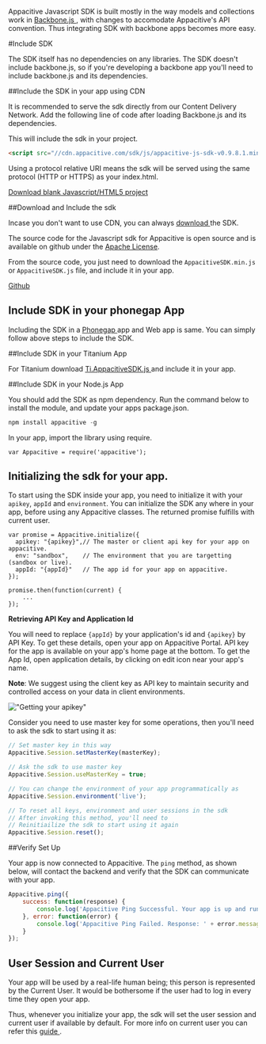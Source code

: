 ﻿Appacitive Javascript SDK is built mostly in the way models and collections work in <a href="http://backbonejs.org/" target="_blank">Backbone.js <i class="glyphicon glyphicon-share-alt"></i></a>, with changes to accomodate Appacitive's API  convention. Thus integrating SDK with backbone apps becomes more easy.

#Include SDK

The SDK itself has no dependencies on any libraries. The SDK doesn't include backbone.js, so if you're developing a backbone app you'll need to include backbone.js and its dependencies.

##Include the SDK in your app using CDN

It is recommended to serve the sdk directly from our Content Delivery Network. Add the following line of code after loading Backbone.js and its dependencies.

This will include the sdk in your project.

```html
<script src="//cdn.appacitive.com/sdk/js/appacitive-js-sdk-v0.9.8.1.min.js"></script>
```
Using a protocol relative URI means the sdk will be served using the same protocol (HTTP or HTTPS) as your index.html.

<a title="Download blank Javascript/HTML5 project" class="btn btn-success" href="http://cdn.appacitive.com/devcenter/javascript/js_appacitive_empty_project_v1.0.5.zip"><i class="glyphicon glyphicon-download-alt"></i>  Download blank Javascript/HTML5 project</a>

##Download and Include the sdk 

Incase you don't want to use CDN, you can always <a href="/javascript/downloads" target="_blank">download <i class="glyphicon glyphicon-share-alt"></i></a> the SDK.

The source code for the Javascript sdk for Appacitive is open source and
is available on github under the [Apache License](https://github.com/chiragsanghvi/JavascriptSDK/blob/master/License).

From the source code, you just need to download the `AppacitiveSDK.min.js` or `AppacitiveSDK.js` file, and include it in your app.

<a title="View on Github" class="btn btn-success <%- github %>" target="_blank" href="https://github.com/chiragsanghvi/JavascriptSDK">Github <i class="glyphicon glyphicon-share-alt"></i></a>

## Include SDK in your phonegap App

Including the SDK in a <a href="http://phonegap.com/" target="_blank">Phonegap <i class="glyphicon glyphicon-share-alt"></i></a> app and Web app is same. You can simply follow above steps to include the SDK.

##Include SDK in your Titanium App

For Titanium download <a href="/javascript/downloads" target="_blank">Ti.AppacitiveSDK.js <i class="glyphicon glyphicon-share-alt"></i></a> and include it in your app. 

##Include SDK in your Node.js App

You should add the SDK as npm dependency. Run the command below to install the module, and update your apps package.json.

```javascript
npm install appacitive -g
```

In your app, import the library using require.

```
var Appacitive = require('appacitive');
```

## Initializing the sdk for your app.

To start using the SDK inside your app, you need to initialize it with your `apikey`, `appId` and `environment`. You can initialize the SDK any where in your app, before using any Appacitive classes. The returned promise fulfills with current user.

```javscript
var promise = Appacitive.initialize({ 
  apikey: "{apikey}",// The master or client api key for your app on appacitive.
  env: "sandbox", 	 // The environment that you are targetting (sandbox or live).
  appId: "{appId}"	 // The app id for your app on appacitive. 
});

promise.then(function(current) {
    ...
});
```

**Retrieving API Key and Application Id**

You will need to replace `{appId}` by your application's id and `{apikey}` by API Key. To get these details, open your app on Appacitive Portal. API key for the app is available on your app's home page at the bottom. To get the App Id, open application details, by clicking on edit icon near your app's name.

**Note**: We suggest using the client key as API key to maintain security and controlled access on your data in client environments. 

!["Getting your apikey"](http://cdn.appacitive.com/devcenter/root/dashboard.png)

Consider you need to use master key for some operations, then you'll need to ask the sdk to start using it as:

```javascript
// Set master key in this way
Appacitive.Session.setMasterKey(masterKey);

// Ask the sdk to use master key
Appacitive.Session.useMasterKey = true;

// You can change the environment of your app programmatically as
Appacitive.Session.environment('live');

// To reset all keys, environment and user sessions in the sdk
// After invoking this method, you'll need to
// Reinitiailize the sdk to start using it again
Appacitive.Session.reset();
```

##Verify Set Up

Your app is now connected to Appacitive. The `ping` method, as shown below, will contact the backend and verify that the SDK can communicate with your app.

```javascript
Appacitive.ping({
	success: function(response) {
	    console.log('Appacitive Ping Successful. Your app is up and running.');
	}, error: function(error) {
	    console.log('Appacitive Ping Failed. Response: ' + error.message);
	}
});
```

## User Session and Current User

Your app will be used by a real-life human being; this person is represented by the Current User. It would be bothersome if the user had to log in every time they open your app. 

Thus, whenever you initialize your app, the sdk will set the user session and current user if available by default. For more info on current user you can refer this <a  target="_blank" href="/javascript/users/guides.html#current-user">guide <i class="glyphicon glyphicon-share-alt"></i></a>.